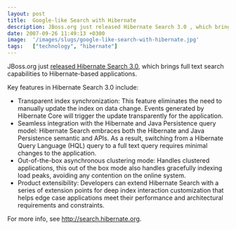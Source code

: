 ```yaml
---
layout: post
title:  Google-like Search with Hibernate
description: JBoss.org just released Hibernate Search 3.0 , which brings full text search capabilities to Hibernate-based applications. Key features in Hibernate Search 3.0 include- * Transparent index synchronization- This feature eliminates the need to  manually update the index on data change. Events generated by Hibernate Core  will trigger the update transparently for the application. * Seamless integration with the Hibernate and Java Persistence query model-  Hibernate Search embraces both the Hibernat
date: 2007-09-26 11:49:13 +0300
image:  '/images/slugs/google-like-search-with-hibernate.jpg'
tags:   ["technology", "hibernate"]
---
```

<p>JBoss.org just <a href="http://labs.jboss.com/announcement/" target="_blank">released Hibernate Search 3.0</a>, which brings full text search capabilities to Hibernate-based applications.</p>
<p>Key features in Hibernate Search 3.0 include:</p>
<ul>
	<li>Transparent index synchronization: This feature eliminates the need to manually update the index on data change. Events generated by Hibernate Core will trigger the update transparently for the application.</li>
	<li>Seamless integration with the Hibernate and Java Persistence query model: Hibernate Search embraces both the Hibernate and Java Persistence semantic and APIs. As a result, switching from a Hibernate Query Language (HQL) query to a full text query requires minimal changes to the application.</li>
	<li>Out-of-the-box asynchronous clustering mode: Handles clustered applications, this out of the box mode also handles gracefully indexing load peaks, avoiding any contention on the online system.</li>
	<li>Product extensibility: Developers can extend Hibernate Search with a series of extension points for deep index interaction customization that helps edge case applications meet their performance and architectural requirements and constraints.</li>
</ul>
For more info, see <a href="http://search.hibernate.org/." target="_blank">http://search.hibernate.org</a>.
